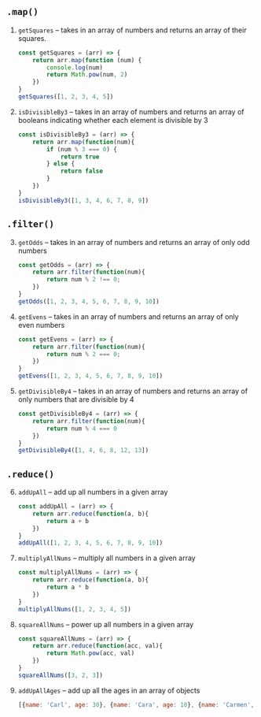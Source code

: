 ## `.map()`

1. `getSquares` – takes in an array of numbers and returns an array of their squares.

   ```js
   const getSquares = (arr) => {
       return arr.map(function (num) {
           console.log(num)
           return Math.pow(num, 2)
       })
   }
   getSquares([1, 2, 3, 4, 5])
   ```

2. `isDivisibleBy3` – takes in an array of numbers and returns an array of booleans indicating whether each element is divisible by 3
   ```js
   const isDivisibleBy3 = (arr) => {
       return arr.map(function(num){
           if (num % 3 === 0) {
               return true
           } else {
               return false
           }
       })
   }
   isDivisibleBy3([1, 3, 4, 6, 7, 8, 9])
   ```
## `.filter()`

3. `getOdds` – takes in an array of numbers and returns an array of only odd numbers

   ```js
   const getOdds = (arr) => {
       return arr.filter(function(num){
           return num % 2 !== 0;
       })
   }
   getOdds([1, 2, 3, 4, 5, 6, 7, 8, 9, 10])
   ```

4. `getEvens` – takes in an array of numbers and returns an array of only even numbers

   ```js
   const getEvens = (arr) => {
       return arr.filter(function(num){
           return num % 2 === 0;
       })
   }
   getEvens([1, 2, 3, 4, 5, 6, 7, 8, 9, 10])
   ```

5. `getDivisibleBy4` – takes in an array of numbers and returns an array of only numbers that are divisible by 4
   ```js
   const getDivisibleBy4 = (arr) => {
       return arr.filter(function(num){
           return num % 4 === 0
       })
   }
   getDivisibleBy4([1, 4, 6, 8, 12, 13])
   ```

## `.reduce()`

6. `addUpAll` – add up all numbers in a given array

   ```js
   const addUpAll = (arr) => {
       return arr.reduce(function(a, b){
           return a + b
       })
   }
   addUpAll([1, 2, 3, 4, 5, 6, 7, 8, 9, 10])
   ```

7. `multiplyAllNums` – multiply all numbers in a given array

   ```js
   const multiplyAllNums = (arr) => {
       return arr.reduce(function(a, b){
           return a * b
       })
   }
   multiplyAllNums([1, 2, 3, 4, 5])
   ```

8. `squareAllNums` – power up all numbers in a given array
   ```js
   const squareAllNums = (arr) => {
       return arr.reduce(function(acc, val){
           return Math.pow(acc, val)
       })
   }
   squareAllNums([3, 2, 3])
   ```

9. `addUpAllAges` – add up all the ages in an array of objects
   
   ```js
   [{name: 'Carl', age: 30}, {name: 'Cara', age: 10}, {name: 'Carmen', age: 15}].reduce((sum, item) => {console.log(sum, item); return sum.age + item.age})
   ```
